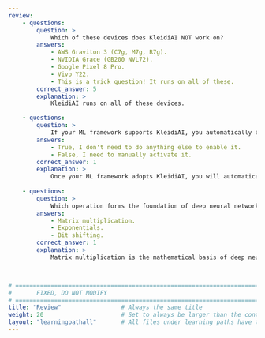 ```yaml
---
review:
    - questions:
        question: >
            Which of these devices does KleidiAI NOT work on?
        answers:
            - AWS Graviton 3 (C7g, M7g, R7g).
            - NVIDIA Grace (GB200 NVL72).
            - Google Pixel 8 Pro.
            - Vivo Y22.
            - This is a trick question! It runs on all of these.
        correct_answer: 5                    
        explanation: >
            KleidiAI runs on all of these devices.

    - questions:
        question: >
            If your ML framework supports KleidiAI, you automatically benefit from its AI workload acceleration.
        answers:
            - True, I don't need to do anything else to enable it.
            - False, I need to manually activate it.
        correct_answer: 1                   
        explanation: >
            Once your ML framework adopts KleidiAI, you will automatically see AI workload acceleration on supported machines.
          
    - questions:
        question: >
            Which operation forms the foundation of deep neural network/GenAI computations?
        answers:
            - Matrix multiplication.
            - Exponentials.
            - Bit shifting. 
        correct_answer: 1                   
        explanation: >
            Matrix multiplication is the mathematical basis of deep neural network/GenAI computations. 



# ================================================================================
#       FIXED, DO NOT MODIFY
# ================================================================================
title: "Review"                 # Always the same title
weight: 20                      # Set to always be larger than the content in this path
layout: "learningpathall"       # All files under learning paths have this same wrapper
---
```

